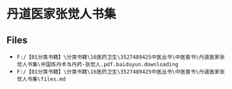 # 丹道医家张觉人书集

## Files

- `F:/【01分类书籍】\分类书籍\16医药卫生\3527489425中医丛书\中医套书\丹道医家张觉人书集\中国炼丹术与丹药-张觉人.pdf.baiduyun.downloading`
- `F:/【01分类书籍】\分类书籍\16医药卫生\3527489425中医丛书\中医套书\丹道医家张觉人书集\files.md`
